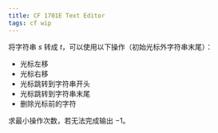 ```yaml
---
title: CF 1701E Text Editor
tags: cf wip
---
```


将字符串 $s$ 转成 $t$，可以使用以下操作（初始光标外字符串末尾）：

- 光标左移
- 光标右移
- 光标跳转到字符串开头
- 光标跳转到字符串末尾
- 删除光标前的字符

求最小操作次数，若无法完成输出 $-1$。
